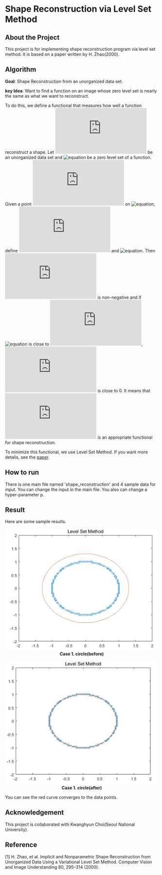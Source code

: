 # Shape Reconstruction via Level Set Method

## About the Project

This project is for implementing shape reconstruction program via level set method. It is based on a paper written by H. Zhao(2000).

## Algorithm

**Goal**: Shape Reconstruction from an unorganized data set.

**key Idea**: Want to find a function on an image whose zero level set is nearly the same as what we want to reconstruct.

To do this, we define a functional that measures how well a function reconstruct a shape. Let ![equation](https://latex.codecogs.com/gif.latex?$S$) be an unorganized data set and ![equation](https://latex.codecogs.com/gif.latex?$\Gamma$) be a zero level set of a function. Given a point ![equation](https://latex.codecogs.com/gif.latex?$x$) on ![equation](https://latex.codecogs.com/gif.latex?$\Gamma$),  define ![equation](https://latex.codecogs.com/gif.latex?$d(x)&space;=&space;dist(x,&space;S)$) and ![equation](https://latex.codecogs.com/gif.latex?$E(\Gamma)=\big[&space;\int_{\Gamma}d^p(x)ds&space;\big]^{1/p}$). Then ![equation](https://latex.codecogs.com/gif.latex?$E$) is non-negative and if ![equation](https://latex.codecogs.com/gif.latex?$\Gamma$) is close to ![equation](https://latex.codecogs.com/gif.latex?$S$), ![equation](https://latex.codecogs.com/gif.latex?$E$) is close to 0. It means that ![equation](https://latex.codecogs.com/gif.latex?$E$) is an appropriate functional for shape reconstruction.

To minimize this functional, we use Level Set Method. If you want more detalis, see the [paper](https://www.math.uci.edu/~zhao/publication/mypapers/pdf/surface1.pdf).

## How to run

There is one main file named 'shape_reconstruction' and 4 sample data for input. You can change the input in the main file. You also can change a hyper-parameter p.

## Result

Here are some sample results.

<p align="center">
   <img src="public/fig1.png" width ="500">
   <br>
   <b>Case 1. circle(before)</b><br>
 </p>
 
<p align="center">
   <img src="public/fig2.png" width ="500">
   <br>
   <b>Case 1. circle(after)</b><br>
 </p>

You can see the red curve converges to the data points.

## Acknowledgement

This project is collaborated with Kwanghyun Choi(Seoul National University).

## Reference

[1] H. Zhao, et al. Implicit and Nonparametric Shape Reconstruction from Unorganized Data Using a Variational Level Set Method. Computer Vision and Image Understanding 80, 295–314 (2000).

